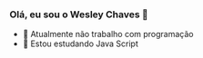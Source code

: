 ### Olá, eu sou o Wesley Chaves 👋

- 🔭 Atualmente não trabalho com programação
- 🌱 Estou estudando Java Script
